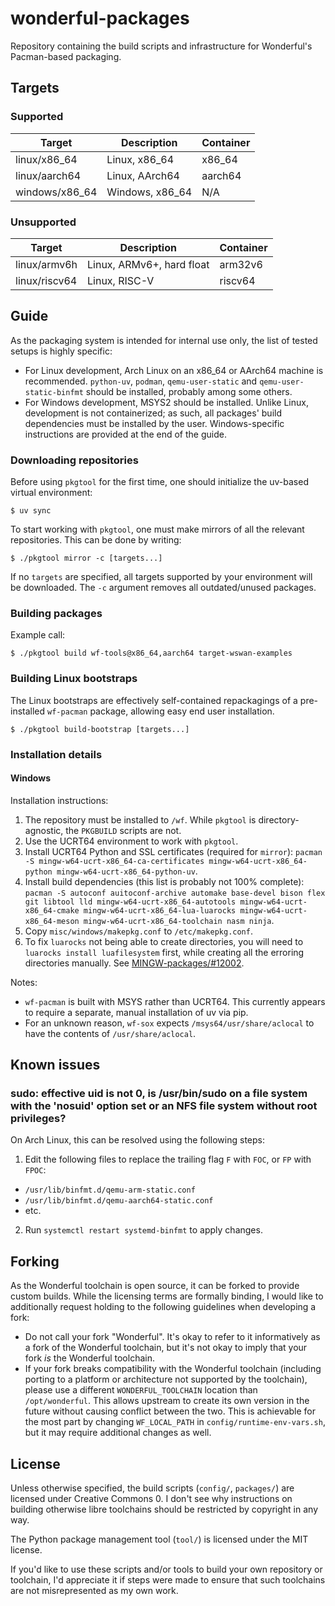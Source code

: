 # wonderful-packages

Repository containing the build scripts and infrastructure for Wonderful's Pacman-based packaging.

## Targets

### Supported

| Target | Description | Container |
| - | - | - |
| linux/x86_64 | Linux, x86_64 | x86_64 |
| linux/aarch64 | Linux, AArch64 | aarch64 |
| windows/x86_64 | Windows, x86_64 | N/A | 

### Unsupported

| Target | Description | Container |
| - | - | - |
| linux/armv6h | Linux, ARMv6+, hard float | arm32v6 |
| linux/riscv64 | Linux, RISC-V | riscv64 |

## Guide

As the packaging system is intended for internal use only, the list of tested setups is highly specific:

* For Linux development, Arch Linux on an x86_64 or AArch64 machine is recommended. `python-uv`, `podman`, `qemu-user-static` and `qemu-user-static-binfmt` should be installed, probably among some others.
* For Windows development, MSYS2 should be installed. Unlike Linux, development is not containerized; as such, all packages' build dependencies must be installed by the user. Windows-specific instructions are provided at the end of the guide.

### Downloading repositories

Before using `pkgtool` for the first time, one should initialize the uv-based virtual environment:

    $ uv sync

To start working with `pkgtool`, one must make mirrors of all the relevant repositories. This can be done by writing:

    $ ./pkgtool mirror -c [targets...]

If no `targets` are specified, all targets supported by your environment will be downloaded. The `-c` argument removes all outdated/unused packages.

### Building packages

Example call:

    $ ./pkgtool build wf-tools@x86_64,aarch64 target-wswan-examples 

### Building Linux bootstraps

The Linux bootstraps are effectively self-contained repackagings of a pre-installed `wf-pacman` package, allowing easy end user installation.

    $ ./pkgtool build-bootstrap [targets...]

### Installation details

#### Windows

Installation instructions:

1. The repository must be installed to `/wf`. While `pkgtool` is directory-agnostic, the `PKGBUILD` scripts are not.
2. Use the UCRT64 environment to work with `pkgtool`.
3. Install UCRT64 Python and SSL certificates (required for `mirror`): `pacman -S mingw-w64-ucrt-x86_64-ca-certificates mingw-w64-ucrt-x86_64-python mingw-w64-ucrt-x86_64-python-uv`.
4. Install build dependencies (this list is probably not 100% complete): `pacman -S autoconf auitoconf-archive automake base-devel bison flex git libtool lld mingw-w64-ucrt-x86_64-autotools mingw-w64-ucrt-x86_64-cmake mingw-w64-ucrt-x86_64-lua-luarocks mingw-w64-ucrt-x86_64-meson mingw-w64-ucrt-x86_64-toolchain nasm ninja`.
5. Copy `misc/windows/makepkg.conf` to `/etc/makepkg.conf`.
6. To fix `luarocks` not being able to create directories, you will need to `luarocks install luafilesystem` first, while creating all the erroring directories manually. See [MINGW-packages/#12002](https://github.com/msys2/MINGW-packages/pull/12002).

Notes:

* `wf-pacman` is built with MSYS rather than UCRT64. This currently appears to require a separate, manual installation of uv via pip.
* For an unknown reason, `wf-sox` expects `/msys64/usr/share/aclocal` to have the contents of `/usr/share/aclocal`.

## Known issues

### sudo: effective uid is not 0, is /usr/bin/sudo on a file system with the 'nosuid' option set or an NFS file system without root privileges?

On Arch Linux, this can be resolved using the following steps:

1. Edit the following files to replace the trailing flag `F` with `FOC`, or `FP` with `FPOC`:
  * `/usr/lib/binfmt.d/qemu-arm-static.conf`
  * `/usr/lib/binfmt.d/qemu-aarch64-static.conf`
  * etc.
2. Run `systemctl restart systemd-binfmt` to apply changes.

## Forking

As the Wonderful toolchain is open source, it can be forked to provide custom builds. While the licensing terms are formally binding, I would like to additionally request holding to the following guidelines when developing a fork:

- Do not call your fork "Wonderful". It's okay to refer to it informatively as a fork of the Wonderful toolchain, but it's not okay to imply that your fork *is* the Wonderful toolchain.
- If your fork breaks compatibility with the Wonderful toolchain (including porting to a platform or architecture not supported by the toolchain), please use a different `WONDERFUL_TOOLCHAIN` location than `/opt/wonderful`. This allows upstream to create its own version in the future without causing conflict between the two. This is achievable for the most part by changing `WF_LOCAL_PATH` in `config/runtime-env-vars.sh`, but it may require additional changes as well.

## License

Unless otherwise specified, the build scripts (`config/`, `packages/`) are licensed under Creative Commons 0. I don't see why instructions on building otherwise libre toolchains should be restricted by copyright in any way.

The Python package management tool (`tool/`) is licensed under the MIT license.

If you'd like to use these scripts and/or tools to build your own repository or toolchain, I'd appreciate it if steps were made to ensure that such toolchains are not misrepresented as my own work.
